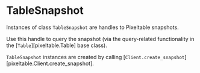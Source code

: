 # TableSnapshot

Instances of class `TableSnapshot` are handles to Pixeltable snapshots.

Use this handle to query the snapshot
(via the query-related functionality in the [`Table`][pixeltable.Table] base class).

`TableSnapshot` instances are created by calling [`Client.create_snapshot`][pixeltable.Client.create_snapshot].
